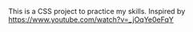 This is a CSS project to practice my skills. 
Inspired by https://www.youtube.com/watch?v=_jOqYe0eFqY
